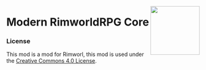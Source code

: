 <p>
  <img src="Media/Icon_CE_large.png" height="128" align="right">
  <h1 align="left">Modern RimworldRPG Core</h1>
</p>

### License
This mod is a mod for Rimworl, this mod is used under the [Creative Commons 4.0 License](https://creativecommons.org/licenses/by-nc-sa/4.0/).